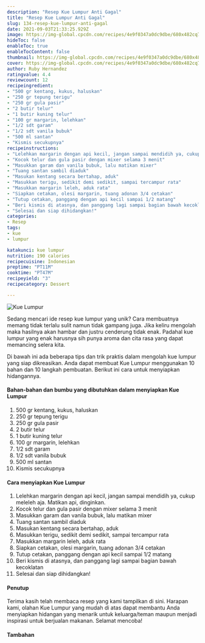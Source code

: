 ```yaml
---
description: "Resep Kue Lumpur Anti Gagal"
title: "Resep Kue Lumpur Anti Gagal"
slug: 134-resep-kue-lumpur-anti-gagal
date: 2021-09-03T21:33:25.929Z
image: https://img-global.cpcdn.com/recipes/4e9f0347a0dc9dbe/680x482cq70/kue-lumpur-foto-resep-utama.jpg
hideToc: false
enableToc: true
enableTocContent: false
thumbnail: https://img-global.cpcdn.com/recipes/4e9f0347a0dc9dbe/680x482cq70/kue-lumpur-foto-resep-utama.jpg
cover: https://img-global.cpcdn.com/recipes/4e9f0347a0dc9dbe/680x482cq70/kue-lumpur-foto-resep-utama.jpg
author: Ruby Hernandez
ratingvalue: 4.4
reviewcount: 12
recipeingredient:
- "500 gr kentang, kukus, haluskan"
- "250 gr tepung terigu"
- "250 gr gula pasir"
- "2 butir telur"
- "1 butir kuning telur"
- "100 gr margarin, lelehkan"
- "1/2 sdt garam"
- "1/2 sdt vanila bubuk"
- "500 ml santan"
- "Kismis secukupnya"
recipeinstructions:
- "Lelehkan margarin dengan api kecil, jangan sampai mendidih ya, cukup meleleh aja. Matikan api, dinginkan."
- "Kocok telur dan gula pasir dengan mixer selama 3 menit"
- "Masukkan garam dan vanila bubuk, lalu matikan mixer"
- "Tuang santan sambil diaduk"
- "Masukan kentang secara bertahap, aduk"
- "Masukkan terigu, sedikit demi sedikit, sampai tercampur rata"
- "Masukkan margarin leleh, aduk rata"
- "Siapkan cetakan, olesi margarin, tuang adonan 3/4 cetakan"
- "Tutup cetakan, panggang dengan api kecil sampai 1/2 matang"
- "Beri kismis di atasnya, dan panggang lagi sampai bagian bawah kecoklatan"
- "Selesai dan siap dihidangkan!"
categories:
- Resep
tags:
- kue
- lumpur

katakunci: kue lumpur 
nutrition: 190 calories
recipecuisine: Indonesian
preptime: "PT11M"
cooktime: "PT47M"
recipeyield: "3"
recipecategory: Dessert

---
```



![Kue Lumpur](https://img-global.cpcdn.com/recipes/4e9f0347a0dc9dbe/680x482cq70/kue-lumpur-foto-resep-utama.jpg)

Sedang mencari ide resep kue lumpur yang unik? Cara membuatnya memang tidak terlalu sulit namun tidak gampang juga. Jika keliru mengolah maka hasilnya akan hambar dan justru cenderung tidak enak. Padahal kue lumpur yang enak harusnya sih punya aroma dan cita rasa yang dapat memancing selera kita.




Di bawah ini ada beberapa tips dan trik praktis dalam mengolah kue lumpur yang siap dikreasikan. Anda dapat membuat Kue Lumpur menggunakan 10 bahan dan 10 langkah pembuatan. Berikut ini cara untuk menyiapkan hidangannya.

<!--inarticleads1-->

#### Bahan-bahan dan bumbu yang dibutuhkan dalam menyiapkan Kue Lumpur

1. 500 gr kentang, kukus, haluskan
1. 250 gr tepung terigu
1. 250 gr gula pasir
1. 2 butir telur
1. 1 butir kuning telur
1. 100 gr margarin, lelehkan
1. 1/2 sdt garam
1. 1/2 sdt vanila bubuk
1. 500 ml santan
1. Kismis secukupnya

<!--inarticleads2-->

#### Cara menyiapkan Kue Lumpur

1. Lelehkan margarin dengan api kecil, jangan sampai mendidih ya, cukup meleleh aja. Matikan api, dinginkan.
1. Kocok telur dan gula pasir dengan mixer selama 3 menit
1. Masukkan garam dan vanila bubuk, lalu matikan mixer
1. Tuang santan sambil diaduk
1. Masukan kentang secara bertahap, aduk
1. Masukkan terigu, sedikit demi sedikit, sampai tercampur rata
1. Masukkan margarin leleh, aduk rata
1. Siapkan cetakan, olesi margarin, tuang adonan 3/4 cetakan
1. Tutup cetakan, panggang dengan api kecil sampai 1/2 matang
1. Beri kismis di atasnya, dan panggang lagi sampai bagian bawah kecoklatan
1. Selesai dan siap dihidangkan!

#### Penutup

Terima kasih telah membaca resep yang kami tampilkan di sini. Harapan kami, olahan Kue Lumpur yang mudah di atas dapat membantu Anda menyiapkan hidangan yang menarik untuk keluarga/teman maupun menjadi inspirasi untuk berjualan makanan. Selamat mencoba!

#### Tambahan



